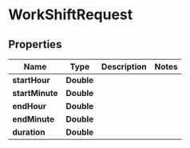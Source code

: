 

# WorkShiftRequest


## Properties

| Name | Type | Description | Notes |
|------------ | ------------- | ------------- | -------------|
|**startHour** | **Double** |  |  |
|**startMinute** | **Double** |  |  |
|**endHour** | **Double** |  |  |
|**endMinute** | **Double** |  |  |
|**duration** | **Double** |  |  |



